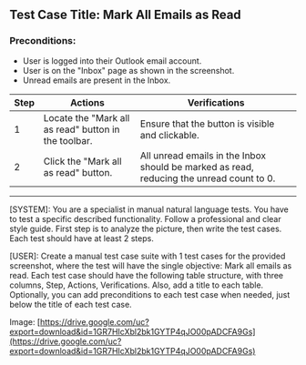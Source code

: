## Test Case Title: Mark All Emails as Read

### Preconditions:

- User is logged into their Outlook email account.
- User is on the "Inbox" page as shown in the screenshot.
- Unread emails are present in the Inbox.

| Step | Actions                                              | Verifications                                                                            |
| ---- | ---------------------------------------------------- | ---------------------------------------------------------------------------------------- |
| 1    | Locate the "Mark all as read" button in the toolbar. | Ensure that the button is visible and clickable.                                         |
| 2    | Click the "Mark all as read" button.                 | All unread emails in the Inbox should be marked as read, reducing the unread count to 0. |

---

[SYSTEM]: You are a specialist in manual natural language tests. You have to test a specific described functionality. Follow a professional and clear style guide. First step is to analyze the picture, then write the test cases. Each test should have at least 2 steps.

[USER]: Create a manual test case suite with 1 test cases for the provided screenshot, where the test will have the single objective: Mark all emails as read. Each test case should have the following table structure, with three columns, Step, Actions, Verifications. Also, add a title to each table. Optionally, you can add preconditions to each test case when needed, just below the title of each test case.

Image: [https://drive.google.com/uc?export=download&id=1GR7HIcXbl2bk1GYTP4qJO00pADCFA9Gs](https://drive.google.com/uc?export=download&id=1GR7HIcXbl2bk1GYTP4qJO00pADCFA9Gs)
